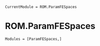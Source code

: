 ```@meta
CurrentModule = ROM.ParamFESpaces
```

# ROM.ParamFESpaces 

```@autodocs
Modules = [ParamFESpaces,]
```